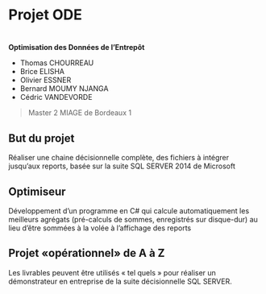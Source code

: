 # 
#         Projet ODE          
#  

**Optimisation des Données de l’Entrepôt**

* Thomas CHOURREAU
* Brice ELISHA
* Olivier ESSNER
* Bernard MOUMY NJANGA
* Cédric VANDEVORDE

>Master 2 MIAGE de Bordeaux 1

## But du projet
Réaliser une chaine décisionnelle complète, des fichiers à intégrer jusqu’aux reports, basée sur la suite SQL SERVER 2014 de Microsoft

## Optimiseur
Développement d’un programme en C# qui calcule automatiquement les meilleurs agrégats (pré-calculs de sommes, enregistrés sur disque-dur) au lieu d’être sommées à la volée à l’affichage des reports

## Projet «opérationnel» de A à Z
Les livrables peuvent être utilisés « tel quels » pour réaliser un démonstrateur en entreprise de la suite décisionnelle SQL SERVER.
